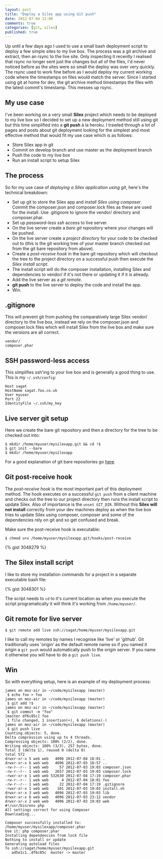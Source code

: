 ```yaml
---
layout: post
title: "Deploy a Silex app using Git push"
date: 2012-07-04 12:00
comments: true
categories: [git, silex]
published: true
---
```

Up until a few days ago I used to use a small bash deployment script to deploy a few simple sites to my live box.  The process was a git archive and extract, then an rsync to the live site.  Only inspecting it recently I realised that rsync no longer sent just the changes but all of the files, I'd never noticed before as the sites were so small the deploy was over very quickly.  The rsync used to work fine before as I would deploy my current working code where the timestamps on files would match the server.  Since I started using git at home for dev, the git archive method timestamps the files with the latest commit's timestamp.  This messes up rsync.

## My use case

I've been working on a very small **Silex** project which needs to be deployed to my live box so I decided to set up a new deployment method still using git but this time simplified into a **git push** à la heroku.  I trawled through a lot of pages and posts about git deployment looking for the simplest and most effective method that would fit my use case which is as follows:

- Store Silex app in git
- Commit on develop branch and use master as the deployment branch
- Push the code to my live box
- Run an install script to setup Silex

## The process

So for my use case of *deploying a Silex application using git*, here's the technical breakdown:

- Set up git to store the Silex app and *install Silex using composer*.  Commit the composer.json and composer.lock files as these are used for the install.  Use .gitignore to ignore the vendor/ directory and composer.phar.
- Set up *password-less ssh* access to live server.
- On the live server create a *bare git repository* where your changes will be pushed.
- On the live server create a *project directory* for your code to be checked out to (this is the git working tree of your master branch checked out from the git bare repository from above).
- Create a *post-receive hook* in the bare git repository which will checkout the tree to the project directory on a successful push then execute the *Silex install script*.
- The install script will do the composer installation, installing Silex and dependencies to vendor/ if it's not there or updating it if it is already.
- Add the live server as a *git remote*.
- **git push** to the live server to deploy the code and install the app.
- Win.

## .gitignore

This will prevent git from pushing the comparatively large Silex vendor/ directory to the live box, instead we rely on the composer.json and composer.lock files which will install Silex from the live box and make sure the versions are all correct.

    vendor/
    composer.phar

## SSH password-less access

This simplifies ssh'ing to your live box and is generally a good thing to use.  This is my `~/.ssh/config`:

    Host sagat
    HostName sagat.foo.co.uk
    User myuser
    Port 22
    IdentityFile ~/.ssh/my_key

## Live server git setup

Here we create the bare git repository and then a directory for the tree to be checked out into:

    $ mkdir /home/myuser/mysilexapp.git && cd !$
    $ git init --bare
    $ mkdir /home/myuser/mysilexapp

For a good explanation of git bare repositories go [here](http://www.bitflop.com/document/111).

## Git post-receive hook

The *post-receive hook* is the most important part of this deployment method.  The hook executes on a successful `git push` from a client machine and checks out the tree to our project directory then runs the install script to update Silex.  Also of importance is the `unset GIT_DIR`.  Without this **Silex will not install** correctly from your dev machines deploy as when the live box tries to update Silex using composer, composer and some of the dependencies rely on git and so get confused and break.

Make sure the post-receive hook is executable:

    $ chmod u+x /home/myuser/mysilexapp.git/hooks/post-receive

{% gist 3048279 %}

## The Silex install script

I like to store my installation commands for a project in a separate executable bash file:

{% gist 3048301 %}

The script needs to `cd` to it's current location as when you execute the script programatically it will think it's working from `/home/myuser/`.

## Git remote for live server

    $ git remote add live ssh://sagat/home/myuser/mysilexapp.git

I like to call my remotes by names I recognise like 'live' or 'github'.  Git traditionally uses 'origin' as the default remote name so if you named it origin a `git push` would automatically push to the origin server.  If you name it otherwise you will have to do a `git push live`.

## Win

So with everything setup, here is an example of my deployment process:

    james on moz-air in ~/code/mysilexapp (master)
     $ echo foo > foo 
    james on moz-air in ~/code/mysilexapp (master)
     $ git add !$
    james on moz-air in ~/code/mysilexapp (master)
     $ git commit -m "foo"
    [master df6c85c] foo
     1 file changed, 1 insertion(+), 6 deletions(-)
    james on moz-air in ~/code/mysilexapp (master)
     $ git push live
    Counting objects: 5, done.
    Delta compression using up to 4 threads.
    Compressing objects: 100% (2/2), done.
    Writing objects: 100% (3/3), 257 bytes, done.
    Total 3 (delta 1), reused 0 (delta 0)
    total 572
    drwxr-xr-x 5 web web   4096 2012-07-04 18:01 .
    drwxr-xr-x 6 web web   4096 2012-07-03 18:57 ..
    -rw-r--r-- 1 web web     57 2012-07-03 19:03 composer.json
    -rw-r--r-- 1 web web   2657 2012-07-03 19:03 composer.lock
    -rwxr-xr-x 1 web web 532630 2012-07-04 17:19 composer.phar
    -rw-r--r-- 1 web web      4 2012-07-04 18:01 foo
    -rw-r--r-- 1 web web     22 2012-07-04 17:19 .gitignore
    -rwxr-xr-x 1 web web    101 2012-07-03 19:03 install.sh
    drwxr-xr-x 3 web web   4096 2012-07-03 19:03 lib
    drwxr-xr-x 6 web web   4096 2012-07-03 23:12 vendor
    drwxr-xr-x 2 web web   4096 2012-07-03 19:03 web
    #!/usr/bin/env php
    All settings correct for using Composer
    Downloading...

    Composer successfully installed to: /home/myuser/mysilexapp/composer.phar
    Use it: php composer.phar
    Installing dependencies from lock file
    Nothing to install or update
    Generating autoload files
    To ssh://sagat/home/myuser/mysilexapp.git
       ad5e1c1..df6c85c  master -> master